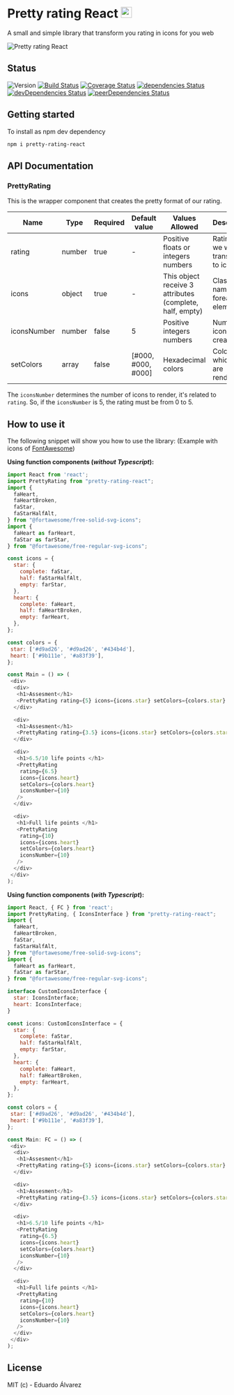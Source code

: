 # Pretty rating React <img src="https://cdn.iconscout.com/icon/free/png-256/typescript-1174965.png" width="25" height="25" />

A small and simple library that transform you rating in icons for you web

![Pretty rating React](https://imgur.com/Pd1vf7k.png 'How to see pretty-rating-react')

## Status

![Version](https://img.shields.io/npm/v/pretty-rating-react.svg) [![Build Status](https://travis-ci.org/Proskynete/pretty-rating-react.svg?branch=master)](https://travis-ci.org/Proskynete/pretty-rating-react) [![Coverage Status](https://coveralls.io/repos/github/Proskynete/pretty-rating-react/badge.svg?branch=master)](https://coveralls.io/github/Proskynete/pretty-rating-react?branch=master) [![dependencies Status](https://david-dm.org/proskynete/pretty-rating-react/status.svg)](https://david-dm.org/proskynete/pretty-rating-react) [![devDependencies Status](https://david-dm.org/proskynete/pretty-rating-react/dev-status.svg)](https://david-dm.org/proskynete/pretty-rating-react?type=dev) [![peerDependencies Status](https://david-dm.org/proskynete/pretty-rating-react/peer-status.svg)](https://david-dm.org/proskynete/pretty-rating-react?type=peer)

## Getting started

To install as npm dev dependency

```sh
npm i pretty-rating-react
```

## API Documentation

### PrettyRating

This is the wrapper component that creates the pretty format of our rating.

| Name        | Type   | Required | Default value      | Values Allowed                                           | Description                            |
| ----------- | ------ | -------- | ------------------ | -------------------------------------------------------- | -------------------------------------- |
| rating      | number | true     | -                  | Positive floats or integers numbers                      | Rating that we will transform to icons |
| icons       | object | true     | -                  | This object receive 3 attributes (complete, half, empty) | Class names foreach elements           |
| iconsNumber | number | false    | 5                  | Positive integers numbers                                | Number of icons to create              |
| setColors   | array  | false    | [#000, #000, #000] | Hexadecimal colors                                       | Colors with which icons are rendered   |

The `iconsNumber` determines the number of icons to render, it's related to `rating`. So, if the `iconsNumber` is 5, the rating must be from 0 to 5.

## How to use it

The following snippet will show you how to use the library: (Example with icons of [FontAwesome](https://fontawesome.com/how-to-use/on-the-web/using-with/react))

**Using function components (_without Typescript_):**

```js
import React from 'react';
import PrettyRating from "pretty-rating-react";
import {
  faHeart,
  faHeartBroken,
  faStar,
  faStarHalfAlt,
} from "@fortawesome/free-solid-svg-icons";
import {
  faHeart as farHeart,
  faStar as farStar,
} from "@fortawesome/free-regular-svg-icons";

const icons = {
  star: {
    complete: faStar,
    half: faStarHalfAlt,
    empty: farStar,
  },
  heart: {
    complete: faHeart,
    half: faHeartBroken,
    empty: farHeart,
  },
};

const colors = {
 star: ['#d9ad26', '#d9ad26', '#434b4d'],
 heart: ['#9b111e', '#a83f39'],
};

const Main = () => (
 <div>
  <div>
   <h1>Assesment</h1>
   <PrettyRating rating={5} icons={icons.star} setColors={colors.star} />
  </div>

  <div>
   <h1>Assesment</h1>
   <PrettyRating rating={3.5} icons={icons.star} setColors={colors.star} />
  </div>

  <div>
   <h1>6.5/10 life points </h1>
   <PrettyRating
    rating={6.5}
    icons={icons.heart}
    setColors={colors.heart}
    iconsNumber={10}
   />
  </div>

  <div>
   <h1>Full life points </h1>
   <PrettyRating
    rating={10}
    icons={icons.heart}
    setColors={colors.heart}
    iconsNumber={10}
   />
  </div>
 </div>
);
```

**Using function components (_with Typescript_):**

```js
import React, { FC } from 'react';
import PrettyRating, { IconsInterface } from "pretty-rating-react";
import {
  faHeart,
  faHeartBroken,
  faStar,
  faStarHalfAlt,
} from "@fortawesome/free-solid-svg-icons";
import {
  faHeart as farHeart,
  faStar as farStar,
} from "@fortawesome/free-regular-svg-icons";

interface CustomIconsInterface {
  star: IconsInterface;
  heart: IconsInterface;
}

const icons: CustomIconsInterface = {
  star: {
    complete: faStar,
    half: faStarHalfAlt,
    empty: farStar,
  },
  heart: {
    complete: faHeart,
    half: faHeartBroken,
    empty: farHeart,
  },
};

const colors = {
 star: ['#d9ad26', '#d9ad26', '#434b4d'],
 heart: ['#9b111e', '#a83f39'],
};

const Main: FC = () => (
 <div>
  <div>
   <h1>Assesment</h1>
   <PrettyRating rating={5} icons={icons.star} setColors={colors.star} />
  </div>

  <div>
   <h1>Assesment</h1>
   <PrettyRating rating={3.5} icons={icons.star} setColors={colors.star} />
  </div>

  <div>
   <h1>6.5/10 life points </h1>
   <PrettyRating
    rating={6.5}
    icons={icons.heart}
    setColors={colors.heart}
    iconsNumber={10}
   />
  </div>

  <div>
   <h1>Full life points </h1>
   <PrettyRating
    rating={10}
    icons={icons.heart}
    setColors={colors.heart}
    iconsNumber={10}
   />
  </div>
 </div>
);
```

## License

MIT (c) - Eduardo Álvarez
